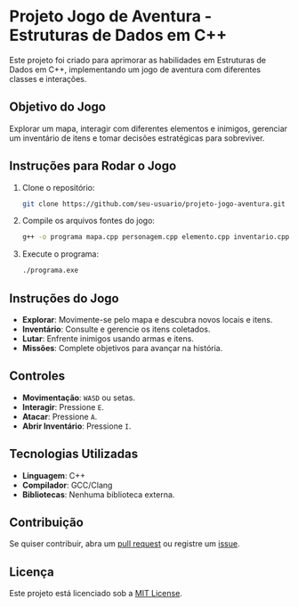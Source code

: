 # Projeto Jogo de Aventura - Estruturas de Dados em C++

Este projeto foi criado para aprimorar as habilidades em Estruturas de Dados em C++, implementando um jogo de aventura com diferentes classes e interações.

## Objetivo do Jogo

Explorar um mapa, interagir com diferentes elementos e inimigos, gerenciar um inventário de itens e tomar decisões estratégicas para sobreviver.

## Instruções para Rodar o Jogo

1. Clone o repositório:
   ```bash
   git clone https://github.com/seu-usuario/projeto-jogo-aventura.git
   ```
2. Compile os arquivos fontes do jogo:
   ```bash
   g++ -o programa mapa.cpp personagem.cpp elemento.cpp inventario.cpp inimigo.cpp cgi.cpp driver.cpp
   ```
3. Execute o programa:
   ```bash
   ./programa.exe
   ```

## Instruções do Jogo

- **Explorar**: Movimente-se pelo mapa e descubra novos locais e itens.
- **Inventário**: Consulte e gerencie os itens coletados.
- **Lutar**: Enfrente inimigos usando armas e itens.
- **Missões**: Complete objetivos para avançar na história.

## Controles

- **Movimentação**: `WASD` ou setas.
- **Interagir**: Pressione `E`.
- **Atacar**: Pressione `A`.
- **Abrir Inventário**: Pressione `I`.

## Tecnologias Utilizadas

- **Linguagem**: C++
- **Compilador**: GCC/Clang
- **Bibliotecas**: Nenhuma biblioteca externa.

## Contribuição

Se quiser contribuir, abra um [pull request](https://github.com/seu-usuario/projeto-jogo-aventura/pulls) ou registre um [issue](https://github.com/seu-usuario/projeto-jogo-aventura/issues).

## Licença

Este projeto está licenciado sob a [MIT License](LICENSE).
